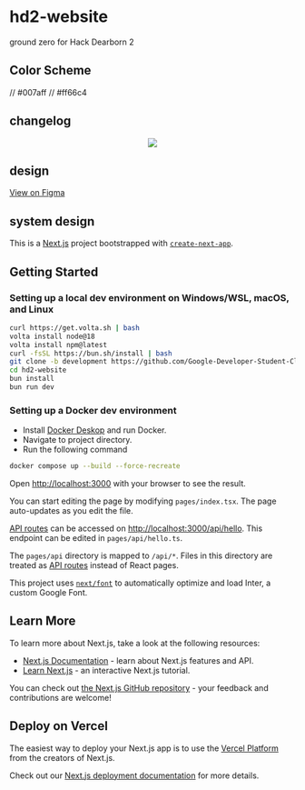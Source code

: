 # hd2-website

ground zero for Hack Dearborn 2

## Color Scheme

// #007aff
// #ff66c4

## changelog
<p align="center">
  <img src="public/demo.gif" />
</p>

## design

[View on Figma](https://www.figma.com/files/team/1160250767231758946)

## system design

This is a [Next.js](https://nextjs.org/) project bootstrapped with [`create-next-app`](https://github.com/vercel/next.js/tree/canary/packages/create-next-app).

## Getting Started

### Setting up a local dev environment on Windows/WSL, macOS, and Linux

```bash
curl https://get.volta.sh | bash
volta install node@18
volta install npm@latest
curl -fsSL https://bun.sh/install | bash
git clone -b development https://github.com/Google-Developer-Student-Club-Dearborn/hd2-website
cd hd2-website
bun install
bun run dev
```

### Setting up a Docker dev environment

* Install [Docker Deskop](https://www.docker.com/products/docker-desktop/) and run Docker.
* Navigate to project directory.
* Run the following command

```bash
docker compose up --build --force-recreate
```

Open [http://localhost:3000](http://localhost:3000) with your browser to see the result.

You can start editing the page by modifying `pages/index.tsx`. The page auto-updates as you edit the file.

[API routes](https://nextjs.org/docs/api-routes/introduction) can be accessed on [http://localhost:3000/api/hello](http://localhost:3000/api/hello). This endpoint can be edited in `pages/api/hello.ts`.

The `pages/api` directory is mapped to `/api/*`. Files in this directory are treated as [API routes](https://nextjs.org/docs/api-routes/introduction) instead of React pages.

This project uses [`next/font`](https://nextjs.org/docs/basic-features/font-optimization) to automatically optimize and load Inter, a custom Google Font.

## Learn More

To learn more about Next.js, take a look at the following resources:

- [Next.js Documentation](https://nextjs.org/docs) - learn about Next.js features and API.
- [Learn Next.js](https://nextjs.org/learn) - an interactive Next.js tutorial.

You can check out [the Next.js GitHub repository](https://github.com/vercel/next.js/) - your feedback and contributions are welcome!

## Deploy on Vercel

The easiest way to deploy your Next.js app is to use the [Vercel Platform](https://vercel.com/new?utm_medium=default-template&filter=next.js&utm_source=create-next-app&utm_campaign=create-next-app-readme) from the creators of Next.js.

Check out our [Next.js deployment documentation](https://nextjs.org/docs/deployment) for more details.
